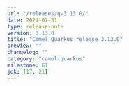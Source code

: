 ```yaml
---
url: "/releases/q-3.13.0/"
date: 2024-07-31
type: release-note
version: 3.13.0
title: "Camel Quarkus release 3.13.0"
preview: ""
changelog: ""
category: "camel-quarkus"
milestone: 61
jdk: [17, 21]
---
```

